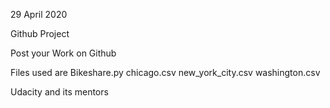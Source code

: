 29 April 2020

Github Project

Post your Work on Github

Files used are Bikeshare.py chicago.csv new_york_city.csv washington.csv

Udacity and its mentors
